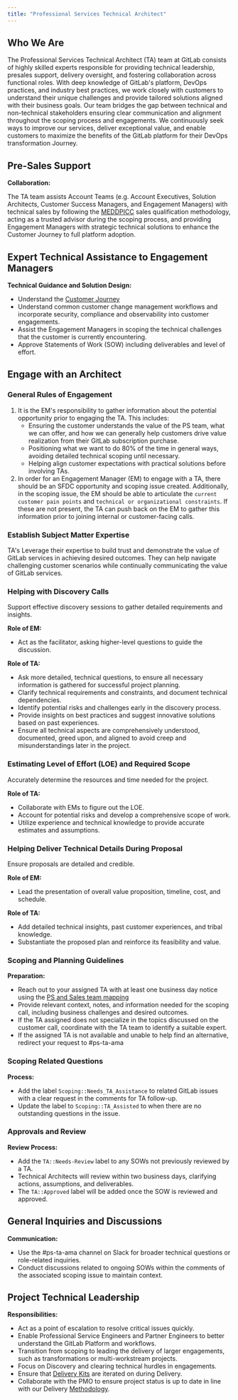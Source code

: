 ```yaml
---
title: "Professional Services Technical Architect"
---
```


## Who We Are

The Professional Services Technical Architect (TA) team at GitLab consists of highly skilled experts responsible for providing technical leadership, presales support, delivery oversight, and fostering collaboration across functional roles. With deep knowledge of GitLab's platform, DevOps practices, and industry best practices, we work closely with customers to understand their unique challenges and provide tailored solutions aligned with their business goals. Our team bridges the gap between technical and non-technical stakeholders ensuring clear communication and alignment throughout the scoping process and engagements.  We continuously seek ways to improve our services, deliver exceptional value, and enable customers to maximize the benefits of the GitLab platform for their DevOps transformation Journey.

## Pre-Sales Support

**Collaboration:**

The TA team assists Account Teams (e.g. Account Executives, Solution Architects, Customer Success Managers, and Engagement Managers) with technical sales by following the [MEDDPICC](/handbook/sales/meddppicc/) sales qualification methodology, acting as a trusted advisor during the scoping process, and providing Engagement Managers with strategic technical solutions to enhance the Customer Journey to full platform adoption.

## Expert Technical Assistance to Engagement Managers

**Technical Guidance and Solution Design:**

- Understand the [Customer Journey](/handbook/customer-success/customer-success-vision/#high-level-visual-of-gitlab-adoption-journey)
- Understand common customer change management workflows and incorporate security, compliance and observability into customer engagements.
- Assist the Engagement Managers in scoping the technical challenges that the customer is currently encountering.
- Approve Statements of Work (SOW) including deliverables and level of effort.

## Engage with an Architect

### General Rules of Engagement

1. It is the EM's responsibility to gather information about the potential opportunity prior to engaging the TA. This includes:
   - Ensuring the customer understands the value of the PS team, what we can offer, and how we can generally help customers drive value realization from their GitLab subscription purchase.
   - Positioning what we want to do 80% of the time in general ways, avoiding detailed technical scoping until necessary.
   - Helping align customer expectations with practical solutions before involving TAs.
1. In order for an Engagement Manager (EM) to engage with a TA, there should be an SFDC opportunity and scoping issue created. Additionally, in the scoping issue, the EM should be able to articulate the `current customer pain points` and `technical or organizational constraints`. If these are not present, the TA can push back on the EM to gather this information prior to joining internal or customer-facing calls. 

### Establish Subject Matter Expertise

TA's Leverage their expertise to build trust and demonstrate the value of GitLab services in achieving desired outcomes.  They can help navigate challenging customer scenarios while continually communicating the value of GitLab services.

### Helping with Discovery Calls

Support effective discovery sessions to gather detailed requirements and insights.

**Role of EM:**

- Act as the facilitator, asking higher-level questions to guide the discussion.

**Role of TA:**

- Ask more detailed, technical questions, to ensure all necessary information is gathered for successful project planning.
- Clarify technical requirements and constraints, and document technical dependencies.
- Identify potential risks and challenges early in the discovery process.
- Provide insights on best practices and suggest innovative solutions based on past experiences.
- Ensure all technical aspects are comprehensively understood, documented, greed upon, and aligned to avoid creep and misunderstandings later in the project.

### Estimating Level of Effort (LOE) and Required Scope

Accurately determine the resources and time needed for the project.

**Role of TA:**

- Collaborate with EMs to figure out the LOE.
- Account for potential risks and develop a comprehensive scope of work.
- Utilize experience and technical knowledge to provide accurate estimates and assumptions.

### Helping Deliver Technical Details During Proposal

Ensure proposals are detailed and credible.

**Role of EM:**

- Lead the presentation of overall value proposition, timeline, cost, and schedule.

**Role of TA:**

- Add detailed technical insights, past customer experiences, and tribal knowledge.
- Substantiate the proposed plan and reinforce its feasibility and value.

### Scoping and Planning Guidelines

**Preparation:**

- Reach out to your assigned TA with at least one business day notice using the [PS and Sales team mapping](https://docs.google.com/document/d/1sdehii3Eqp_CiYsGT3dDb0nKbbtwpxKQlni7t3ZgfCs/edit#heading=h.1er41qhhpoj5)
- Provide relevant context, notes, and information needed for the scoping call, including business challenges and desired outcomes.
- If the TA assigned does not specialize in the topics discussed on the customer call, coordinate with the TA team to identify a suitable expert.
- If the assigned TA is not available and unable to help find an alternative, redirect your request to #ps-ta-ama

### Scoping Related Questions

**Process:**

- Add the label `Scoping::Needs_TA_Assistance` to related GitLab issues with a clear request in the comments for TA follow-up.
- Update the label to `Scoping::TA_Assisted` to when there are no outstanding questions in the issue.

### Approvals and Review

**Review Process:**

- Add the `TA::Needs-Review` label to any SOWs not previously reviewed by a TA.
- Technical Architects will review within two business days, clarifying actions, assumptions, and deliverables.
- The `TA::Approved` label will be added once the SOW is reviewed and approved.

## General Inquiries and Discussions

**Communication:**

- Use the #ps-ta-ama channel on Slack for broader technical questions or role-related inquiries.
- Conduct discussions related to ongoing SOWs within the comments of the associated scoping issue to maintain context.

## Project Technical Leadership

**Responsibilities:**

- Act as a point of escalation to resolve critical issues quickly.
- Enable Professional Service Engineers and Partner Engineers to better understand the GitLab Platform and workflows.
- Transition from scoping to leading the delivery of larger engagements, such as transformations or multi-workstream projects.
- Focus on Discovery and clearing technical hurdles in engagements.
- Ensure that [Delivery Kits](https://gitlab.com/gitlab-org/professional-services-automation/delivery-kits) are iterated on during Delivery.
- Collaborate with the PMO to ensure project status is up to date in line with our Delivery [Methodology](https://gitlab.com/gitlab-com/customer-success/professional-services-group/ps-leadership-team/ps-delivery-methodology/-/wikis/home).
